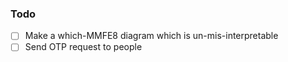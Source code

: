 ### Todo

- [ ] Make a which-MMFE8 diagram which is un-mis-interpretable
- [ ] Send OTP request to people
